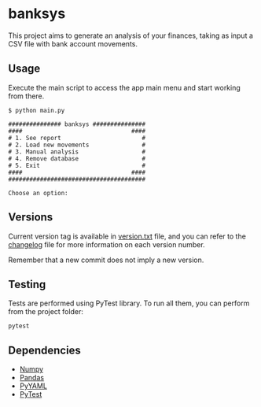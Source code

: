 # banksys

This project aims to generate an analysis of your finances, taking as input a CSV file with bank account movements.

## Usage

Execute the main script to access the app main menu and start working from there.

```
$ python main.py

############### banksys ###############
####                               ####
# 1. See report                       #
# 2. Load new movements               #
# 3. Manual analysis                  #
# 4. Remove database                  #
# 5. Exit                             #
####                               ####
#######################################

Choose an option:
```

## Versions

Current version tag is available in [version.txt](./version.txt) file, and you can refer to the [changelog](./changelog.md) file for more information on each version number.

Remember that a new commit does not imply a new version.

## Testing

Tests are performed using PyTest library. To run all them, you can perform from the project folder:

```
pytest
```

## Dependencies

- [Numpy](https://numpy.org/)
- [Pandas](https://pandas.pydata.org/)
- [PyYAML](https://pyyaml.org/wiki/PyYAMLDocumentation)
- [PyTest](https://pypi.org/project/pytest/)